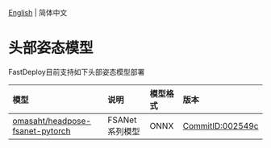[English](README.md) | 简体中文
# 头部姿态模型

FastDeploy目前支持如下头部姿态模型部署

| 模型 | 说明 | 模型格式 | 版本 |
| :--- | :--- | :------- | :--- |
| [omasaht/headpose-fsanet-pytorch](./fsanet) | FSANet 系列模型 | ONNX | [CommitID:002549c](https://github.com/omasaht/headpose-fsanet-pytorch/commit/002549c) |
